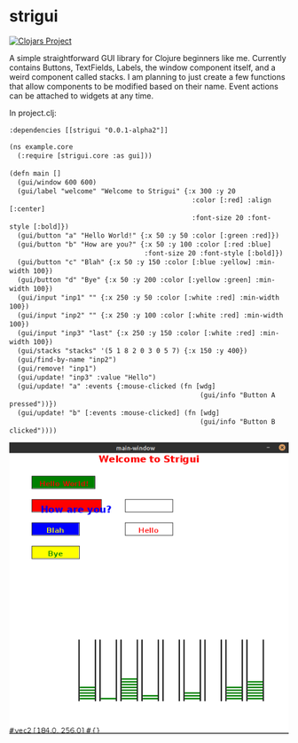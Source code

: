 # strigui

[![Clojars Project](https://img.shields.io/clojars/v/strigui.svg)](https://clojars.org/strigui)

A simple straightforward GUI library for Clojure beginners like me. Currently contains Buttons, TextFields, Labels, the window component itself, and a weird component called stacks. I am planning to just create a few functions that allow components to be modified based on their name. 
Event actions can be attached to widgets at any time.

In project.clj:

```
:dependencies [[strigui "0.0.1-alpha2"]]
```

```
(ns example.core
  (:require [strigui.core :as gui]))

(defn main []
  (gui/window 600 600)
  (gui/label "welcome" "Welcome to Strigui" {:x 300 :y 20 
                                              :color [:red] :align [:center]
                                              :font-size 20 :font-style [:bold]})
  (gui/button "a" "Hello World!" {:x 50 :y 50 :color [:green :red]})
  (gui/button "b" "How are you?" {:x 50 :y 100 :color [:red :blue] 
                                  :font-size 20 :font-style [:bold]})
  (gui/button "c" "Blah" {:x 50 :y 150 :color [:blue :yellow] :min-width 100})
  (gui/button "d" "Bye" {:x 50 :y 200 :color [:yellow :green] :min-width 100})
  (gui/input "inp1" "" {:x 250 :y 50 :color [:white :red] :min-width 100})
  (gui/input "inp2" "" {:x 250 :y 100 :color [:white :red] :min-width 100})
  (gui/input "inp3" "last" {:x 250 :y 150 :color [:white :red] :min-width 100})
  (gui/stacks "stacks" '(5 1 8 2 0 3 0 5 7) {:x 150 :y 400})
  (gui/find-by-name "inp2")
  (gui/remove! "inp1")
  (gui/update! "inp3" :value "Hello")
  (gui/update! "a" :events {:mouse-clicked (fn [wdg]
                                                (gui/info "Button A pressed"))})
  (gui/update! "b" [:events :mouse-clicked] (fn [wdg]
                                                (gui/info "Button B clicked"))))

```

![](resources/strigui-alpha1.png)
